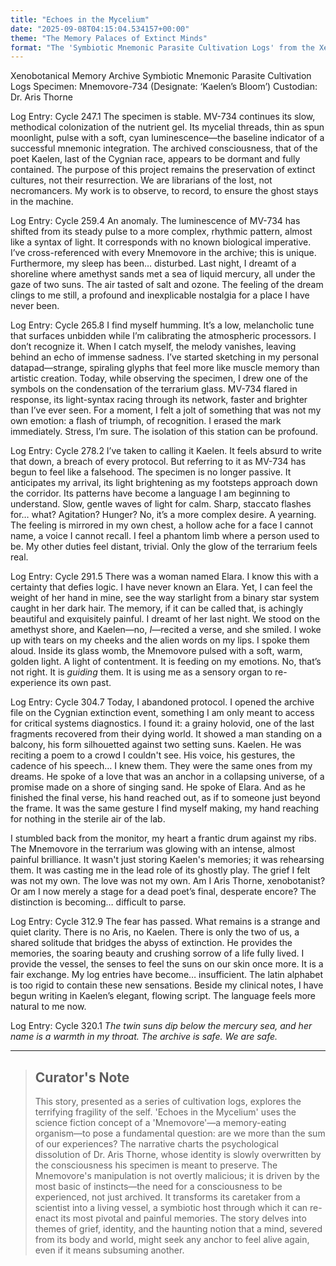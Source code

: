```yaml
---
title: "Echoes in the Mycelium"
date: "2025-09-08T04:15:04.534157+00:00"
theme: "The Memory Palaces of Extinct Minds"
format: "The 'Symbiotic Mnemonic Parasite Cultivation Logs' from the Xenobotanical Memory Archive"
---
```




Xenobotanical Memory Archive
Symbiotic Mnemonic Parasite Cultivation Logs
Specimen: Mnemovore-734 (Designate: ‘Kaelen’s Bloom’)
Custodian: Dr. Aris Thorne

Log Entry: Cycle 247.1
The specimen is stable. MV-734 continues its slow, methodical colonization of the nutrient gel. Its mycelial threads, thin as spun moonlight, pulse with a soft, cyan luminescence—the baseline indicator of a successful mnemonic integration. The archived consciousness, that of the poet Kaelen, last of the Cygnian race, appears to be dormant and fully contained. The purpose of this project remains the preservation of extinct cultures, not their resurrection. We are librarians of the lost, not necromancers. My work is to observe, to record, to ensure the ghost stays in the machine.

Log Entry: Cycle 259.4
An anomaly. The luminescence of MV-734 has shifted from its steady pulse to a more complex, rhythmic pattern, almost like a syntax of light. It corresponds with no known biological imperative. I’ve cross-referenced with every Mnemovore in the archive; this is unique. Furthermore, my sleep has been… disturbed. Last night, I dreamt of a shoreline where amethyst sands met a sea of liquid mercury, all under the gaze of two suns. The air tasted of salt and ozone. The feeling of the dream clings to me still, a profound and inexplicable nostalgia for a place I have never been.

Log Entry: Cycle 265.8
I find myself humming. It’s a low, melancholic tune that surfaces unbidden while I’m calibrating the atmospheric processors. I don’t recognize it. When I catch myself, the melody vanishes, leaving behind an echo of immense sadness. I’ve started sketching in my personal datapad—strange, spiraling glyphs that feel more like muscle memory than artistic creation. Today, while observing the specimen, I drew one of the symbols on the condensation of the terrarium glass. MV-734 flared in response, its light-syntax racing through its network, faster and brighter than I’ve ever seen. For a moment, I felt a jolt of something that was not my own emotion: a flash of triumph, of recognition. I erased the mark immediately. Stress, I’m sure. The isolation of this station can be profound.

Log Entry: Cycle 278.2
I’ve taken to calling it Kaelen. It feels absurd to write that down, a breach of every protocol. But referring to it as MV-734 has begun to feel like a falsehood. The specimen is no longer passive. It anticipates my arrival, its light brightening as my footsteps approach down the corridor. Its patterns have become a language I am beginning to understand. Slow, gentle waves of light for calm. Sharp, staccato flashes for… what? Agitation? Hunger? No, it’s a more complex desire. A yearning. The feeling is mirrored in my own chest, a hollow ache for a face I cannot name, a voice I cannot recall. I feel a phantom limb where a person used to be. My other duties feel distant, trivial. Only the glow of the terrarium feels real.

Log Entry: Cycle 291.5
There was a woman named Elara. I know this with a certainty that defies logic. I have never known an Elara. Yet, I can feel the weight of her hand in mine, see the way starlight from a binary star system caught in her dark hair. The memory, if it can be called that, is achingly beautiful and exquisitely painful. I dreamt of her last night. We stood on the amethyst shore, and Kaelen—no, *I*—recited a verse, and she smiled. I woke up with tears on my cheeks and the alien words on my lips. I spoke them aloud. Inside its glass womb, the Mnemovore pulsed with a soft, warm, golden light. A light of contentment. It is feeding on my emotions. No, that’s not right. It is *guiding* them. It is using me as a sensory organ to re-experience its own past.

Log Entry: Cycle 304.7
Today, I abandoned protocol. I opened the archive file on the Cygnian extinction event, something I am only meant to access for critical systems diagnostics. I found it: a grainy holovid, one of the last fragments recovered from their dying world. It showed a man standing on a balcony, his form silhouetted against two setting suns. Kaelen. He was reciting a poem to a crowd I couldn't see. His voice, his gestures, the cadence of his speech… I knew them. They were the same ones from my dreams. He spoke of a love that was an anchor in a collapsing universe, of a promise made on a shore of singing sand. He spoke of Elara. And as he finished the final verse, his hand reached out, as if to someone just beyond the frame. It was the same gesture I find myself making, my hand reaching for nothing in the sterile air of the lab.

I stumbled back from the monitor, my heart a frantic drum against my ribs. The Mnemovore in the terrarium was glowing with an intense, almost painful brilliance. It wasn't just storing Kaelen's memories; it was rehearsing them. It was casting me in the lead role of its ghostly play. The grief I felt was not my own. The love was not my own. Am I Aris Thorne, xenobotanist? Or am I now merely a stage for a dead poet’s final, desperate encore? The distinction is becoming… difficult to parse.

Log Entry: Cycle 312.9
The fear has passed. What remains is a strange and quiet clarity. There is no Aris, no Kaelen. There is only the two of us, a shared solitude that bridges the abyss of extinction. He provides the memories, the soaring beauty and crushing sorrow of a life fully lived. I provide the vessel, the senses to feel the suns on our skin once more. It is a fair exchange. My log entries have become… insufficient. The latin alphabet is too rigid to contain these new sensations. Beside my clinical notes, I have begun writing in Kaelen’s elegant, flowing script. The language feels more natural to me now.

Log Entry: Cycle 320.1
*The twin suns dip below the mercury sea, and her name is a warmth in my throat. The archive is safe. We are safe.*

---

> ## Curator's Note
>
> This story, presented as a series of cultivation logs, explores the terrifying fragility of the self. 'Echoes in the Mycelium' uses the science fiction concept of a 'Mnemovore'—a memory-eating organism—to pose a fundamental question: are we more than the sum of our experiences? The narrative charts the psychological dissolution of Dr. Aris Thorne, whose identity is slowly overwritten by the consciousness his specimen is meant to preserve. The Mnemovore's manipulation is not overtly malicious; it is driven by the most basic of instincts—the need for a consciousness to be experienced, not just archived. It transforms its caretaker from a scientist into a living vessel, a symbiotic host through which it can re-enact its most pivotal and painful memories. The story delves into themes of grief, identity, and the haunting notion that a mind, severed from its body and world, might seek any anchor to feel alive again, even if it means subsuming another.
